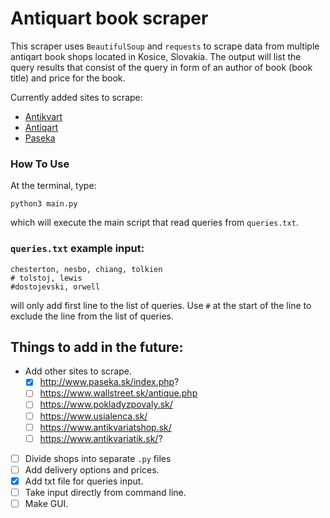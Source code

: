 # Antiquart book scraper

This scraper uses <code>BeautifulSoup</code> and <code>requests</code>  to scrape data from multiple antiqart book shops located in Kosice, Slovakia. The output will list the query results that consist of the query in form of an author of book (book title) and price for the book.

Currently added sites to scrape:
* [Antikvart](https://www.antikvart.sk/)
* [Antiqart](https://www.antiqart.sk/)
* [Paseka](http://www.paseka.sk/index.php?)
### How To Use

At the terminal, type:
```
python3 main.py
```
which will execute the main script that read queries from <code>queries.txt</code>.

### <code>queries.txt</code>  example input:
```
chesterton, nesbo, chiang, tolkien
# tolstoj, lewis
#dostojevski, orwell
```
will only add first line to the list of queries.
Use `#` at the start of the line to exclude the line from the list of queries.

## Things to add in the future:
- Add other sites to scrape.
    - [x] http://www.paseka.sk/index.php?
    - [ ] https://www.wallstreet.sk/antique.php
    - [ ] https://www.pokladyzpovaly.sk/
    - [ ] https://www.usialenca.sk/
    - [ ] https://www.antikvariatshop.sk/
    - [ ] https://www.antikvariatik.sk/?

- [ ] Divide shops into separate `.py` files
- [ ] Add delivery options and prices.
- [x] Add txt file for queries input.
- [ ] Take input directly from command line.
- [ ] Make GUI.